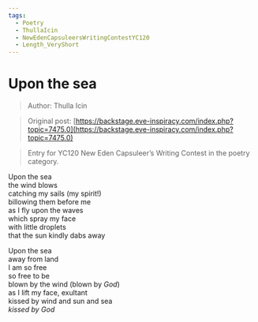 ```yaml
---
tags:
  - Poetry
  - ThullaIcin
  - NewEdenCapsuleersWritingContestYC120
  - Length_VeryShort
---
```


# Upon the sea

> Author: Thulla Icin

> Original post: [https://backstage.eve-inspiracy.com/index.php?topic=7475.0](https://backstage.eve-inspiracy.com/index.php?topic=7475.0)

> Entry for YC120 New Eden Capsuleer’s Writing Contest in the poetry category.


Upon the sea<br>
the wind blows<br>
catching my sails (my spirit!)<br>
billowing them before me<br>
as I fly upon the waves<br>
which spray my face<br>
with little droplets<br>
that the sun kindly dabs away

Upon the sea<br>
away from land<br>
I am so free<br>
so free to be<br>
blown by the wind (blown by *God*)<br>
as I lift my face, exultant<br>
kissed by wind and sun and sea<br>
*kissed by God*
